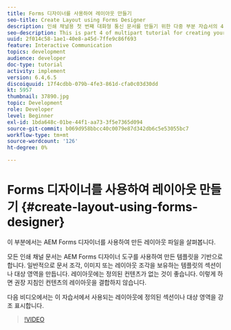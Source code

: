 ```yaml
---
title: Forms 디자이너를 사용하여 레이아웃 만들기
seo-title: Create Layout using Forms Designer
description: 인쇄 채널용 첫 번째 대화형 통신 문서를 만들기 위한 다중 부분 자습서의 4부분입니다.이 부분에서는 AEM Forms 디자이너를 사용하여 만든 레이아웃 파일을 살펴봅니다.
seo-description: This is part 4 of multipart tutorial for creating your first interactive communication document for the print channel.In this part, we look at the layout file created using AEM Forms Designer.
uuid: 2f014c58-1ae1-40e8-a45d-7ffe9c86f693
feature: Interactive Communication
topics: development
audience: developer
doc-type: tutorial
activity: implement
version: 6.4,6.5
discoiquuid: 17f4cdbb-079b-4fe3-861d-cfa0c03d30dd
kt: 5957
thumbnail: 37890.jpg
topic: Development
role: Developer
level: Beginner
exl-id: 1bda648c-01be-44f1-aa73-3f5e7365d094
source-git-commit: b069d958bbcc40c0079e87d342db6c5e53055bc7
workflow-type: tm+mt
source-wordcount: '126'
ht-degree: 0%

---
```


# Forms 디자이너를 사용하여 레이아웃 만들기 {#create-layout-using-forms-designer}

이 부분에서는 AEM Forms 디자이너를 사용하여 만든 레이아웃 파일을 살펴봅니다.

모든 인쇄 채널 문서는 AEM Forms 디자이너 도구를 사용하여 만든 템플릿을 기반으로 합니다. 일반적으로 문서 조각, 이미지 또는 레이아웃 조각을 보유하는 템플릿의 섹션이나 대상 영역을 만듭니다. 레이아웃에는 정의된 컨텐츠가 없는 것이 좋습니다. 이렇게 하면 권장 지침인 컨텐츠의 레이아웃을 결합하지 않습니다.

다음 비디오에서는 이 자습서에서 사용되는 레이아웃에 정의된 섹션이나 대상 영역을 강조 표시합니다.

>[!VIDEO](https://video.tv.adobe.com/v/37890/?quality=9)
